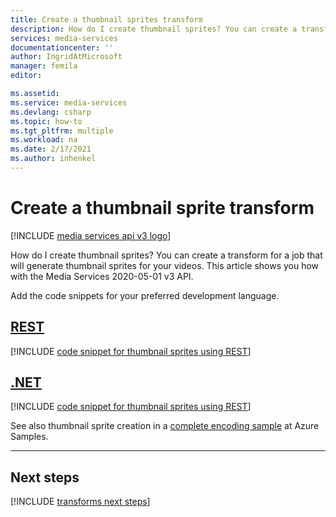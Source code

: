 ```yaml
---
title: Create a thumbnail sprites transform
description: How do I create thumbnail sprites? You can create a transform for a job that will generate thumbnail sprites for your videos.  This article shows you how.
services: media-services
documentationcenter: ''
author: IngridAtMicrosoft
manager: femila
editor: 

ms.assetid:
ms.service: media-services
ms.devlang: csharp
ms.topic: how-to
ms.tgt_pltfrm: multiple
ms.workload: na
ms.date: 2/17/2021
ms.author: inhenkel
---
```


# Create a thumbnail sprite transform

[!INCLUDE [media services api v3 logo](./includes/v3-hr.md)]

How do I create thumbnail sprites? You can create a transform for a job that will generate thumbnail sprites for your videos.  This article shows you how with the Media Services 2020-05-01 v3 API.

Add the code snippets for your preferred development language.

## [REST](#tab/rest/)

[!INCLUDE [code snippet for thumbnail sprites using REST](./includes/task-create-thumb-sprites-rest.md)]

## [.NET](#tab/dotnet/)

[!INCLUDE [code snippet for thumbnail sprites using REST](./includes/task-create-thumb-sprites-dotnet.md)]

See also thumbnail sprite creation in a [complete encoding sample](https://github.com/Azure-Samples/media-services-v3-dotnet/blob/main/VideoEncoding/Encoding_SpriteThumbnail/Program.cs#L261-L287) at Azure Samples.

---

## Next steps

[!INCLUDE [transforms next steps](./includes/transforms-next-steps.md)]
